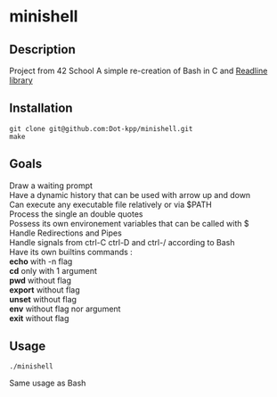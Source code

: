# minishell

## Description

Project from 42 School
A simple re-creation of Bash in C and [Readline library](https://tiswww.case.edu/php/chet/readline/rltop.html)

## Installation

```
git clone git@github.com:Dot-kpp/minishell.git
make
```

## Goals

Draw a waiting prompt <br />
Have a dynamic history that can be used with arrow up and down <br />
Can execute any executable file relatively or via $PATH <br />
Process the single an double quotes <br />
Possess its own environement variables that can be called with $ <br />
Handle Redirections and Pipes <br />
Handle signals from ctrl-C ctrl-D and ctrl-/ according to Bash <br />
Have its own builtins commands : <br />
    **echo** with -n flag <br />
    **cd** only with 1 argument <br />
    **pwd** without flag <br />
    **export** without flag <br />
    **unset** without flag <br />
    **env** without flag nor argument <br />
    **exit** without flag <br />

## Usage

```
./minishell
```
Same usage as Bash
